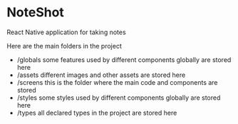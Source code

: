# NoteShot

React Native application for taking notes

Here are the main folders in the project 

* /globals  some features used by different components globally are stored here
* /assets  different images and other assets are stored here
* /screens  this is the folder where the main code and components are stored
* /styles some styles used by different components globally are stored here
* /types all declared types in the project are stored here